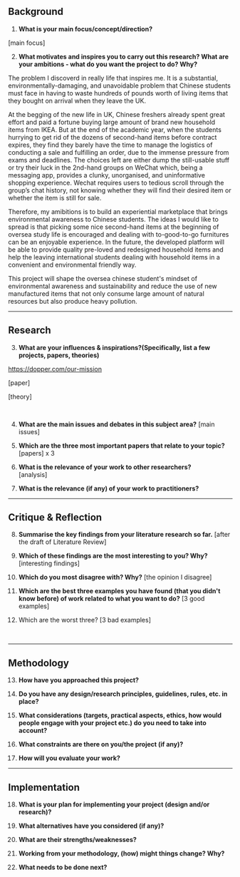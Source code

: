 ## Background

1. **What is your main focus/concept/direction?**

[main focus]

2.  **What motivates and inspires you to carry out this research?
    What are your ambitions - what do you want the project to do? Why?**

The problem I discoverd in really life that inspires me. It is a substantial, environmentally-damaging, and unavoidable problem that Chinese students must face in having to waste hundreds of pounds worth of living items that they bought on arrival when they leave the UK.

At the begging of the new life in UK, Chinese freshers already spent great effort and paid a fortune buying large amount of brand new household items from IKEA. But at the end of the academic year, when the students hurrying to get rid of the dozens of second-hand items before contract expires, they find they barely have the time to manage the logistics of conducting a sale and fulfilling an order, due to the immense pressure from exams and deadlines. The choices left are either dump the still-usable stuff or try their luck in the 2nd-hand groups on WeChat which, being a messaging app, provides a clunky, unorganised, and uninformative shopping experience. Wechat requires users to tedious scroll through the group’s chat history, not knowing whether they will find their desired item or whether the item is still for sale.

Therefore, my amibitions is to build an experiential marketplace that brings environmental awareness to Chinese students. The ideas I would like to spread is that picking some nice second-hand items at the beginning of oversea study life is encouraged and dealing with to-good-to-go furnitures can be an enjoyable experience. In the future, the developed platform will be able to provide quality pre-loved and redesigned household items and help the leaving international students dealing with household items in a convenient and environmental friendly way.

This project will shape the oversea chinese student's mindset of environmental awareness and sustainability and reduce the use of new manufactured items that not only consume large amount of natural resources but also produce heavy pollution.

---

## Research

3. **What are your influences & inspirations?(Specifically, list a few projects, papers, theories)**

https://dopper.com/our-mission

[paper]

[theory]

<br/>

4. **What are the main issues and debates in this subject area?**
   [main issues]
   <br/>

5. **Which are the three most important papers that relate to your topic?**
   <br/>
   [papers] x 3

6. **What is the relevance of your work to other researchers?**
   <br/>
   [analysis]

7. **What is the relevance (if any) of your work to practitioners?**
   <br/>

---

## Critique & Reflection

8. **Summarise the key findings from your literature research so far.**
   [after the draft of Literature Review]

9. **Which of these findings are the most interesting to you? Why?**
   [interesting findings]

10. **Which do you most disagree with? Why?**
    [the opinion I disagree]

11. **Which are the best three examples you have found (that you didn't know before) of work related to what you want to do?**
    [3 good examples]

12. Which are the worst three?
    [3 bad examples]

<br/>

---

## Methodology

13. **How have you approached this project?**

14. **Do you have any design/research principles, guidelines, rules, etc. in place?**

15. **What considerations (targets, practical aspects, ethics, how would people engage with your project etc.) do you need to take into account?**

16. **What constraints are there on you/the project (if any)?**

17. **How will you evaluate your work?**

---

## Implementation

18. **What is your plan for implementing your project (design and/or research)?**

19. **What alternatives have you considered (if any)?**

20. **What are their strengths/weaknesses?**

21. **Working from your methodology, (how) might things change? Why?**

22. **What needs to be done next?**
